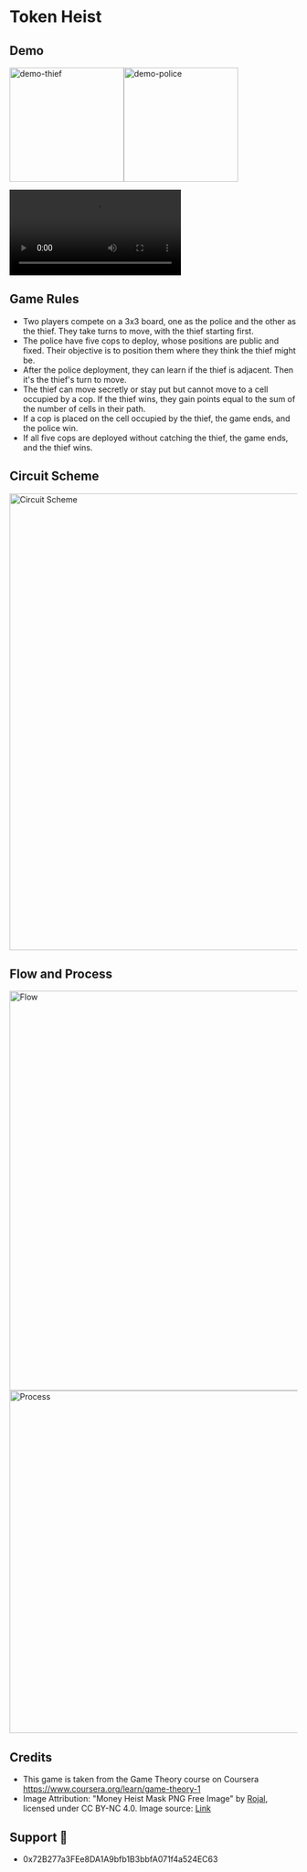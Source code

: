 # Token Heist


## Demo

<div style="display: flex;">
  <img src="https://github.com/johnson86tw/token-heist/blob/main/docs/demo-thief.png" alt="demo-thief" width="200">
  <img src="https://github.com/johnson86tw/token-heist/blob/main/docs/demo-police.png" alt="demo-police" width="200">
</div>

<video src="https://github.com/johnson86tw/token-heist/assets/31992185/87e481a0-98e1-4517-8be4-5d794e66ea91"></video>


## Game Rules

- Two players compete on a 3x3 board, one as the police and the other as the thief. They take turns to move, with the thief starting first.
- The police have five cops to deploy, whose positions are public and fixed. Their objective is to position them where they think the thief might be.
- After the police deployment, they can learn if the thief is adjacent. Then it's the thief's turn to move.
- The thief can move secretly or stay put but cannot move to a cell occupied by a cop. If the thief wins, they gain points equal to the sum of the number of cells in their path.
- If a cop is placed on the cell occupied by the thief, the game ends, and the police win.
- If all five cops are deployed without catching the thief, the game ends, and the thief wins.


## Circuit Scheme

<img src="https://github.com/johnson86tw/token-heist/blob/main/docs/scheme.png" alt="Circuit Scheme" style="max-width:100%;" width="800">

## Flow and Process
<img src="https://github.com/johnson86tw/token-heist/blob/main/docs/flow.png" alt="Flow" style="max-width:100%;" width="700">
<img src="https://github.com/johnson86tw/token-heist/blob/main/docs/process.png" alt="Process" style="max-width:100%;" width="600">


## Credits
- This game is taken from the Game Theory course on Coursera https://www.coursera.org/learn/game-theory-1
- Image Attribution: "Money Heist Mask PNG Free Image" by [Rojal](https://www.pngall.com/money-heist-tv-series-png/), licensed under CC BY-NC 4.0. Image source: [Link](https://www.pngall.com/money-heist-tv-series-png/download/54638)

## Support 🙏
- 0x72B277a3FEe8DA1A9bfb1B3bbfA071f4a524EC63
